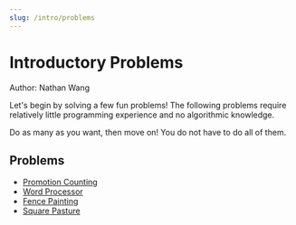 ```yaml
---
slug: /intro/problems
---
```


# Introductory Problems

Author: Nathan Wang

Let's begin by solving a few fun problems! The following problems require relatively little programming experience and no algorithmic knowledge.

Do as many as you want, then move on! You do not have to do all of them.

## Problems

- [Promotion Counting](http://usaco.org/index.php?page=viewproblem2&cpid=591)
- [Word Processor](http://usaco.org/index.php?page=viewproblem2&cpid=987)
- [Fence Painting](http://usaco.org/index.php?page=viewproblem2&cpid=567)
- [Square Pasture](http://usaco.org/index.php?page=viewproblem2&cpid=663)
